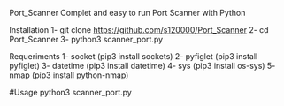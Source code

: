Port_Scanner
Complet and easy to run Port Scanner with Python

Installation
1- git clone https://github.com/s120000/Port_Scanner 2- cd Port_Scanner 3- python3 scanner_port.py

Requeriments
1- socket (pip3 install sockets) 2- pyfiglet (pip3 install pyfiglet) 3- datetime (pip3 install datetime) 4- sys (pip3 install os-sys) 5- nmap (pip3 install python-nmap)

#Usage python3 scanner_port.py
